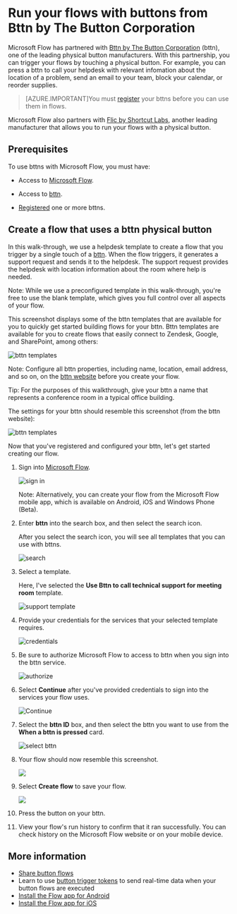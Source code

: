 <properties
    pageTitle="Start your flows with a bttn| Microsoft Flow|Microsoft Flow"
    description="Learn how to start your flows with a bttn"
    services=""
    suite="flow"
    documentationCenter="na"
    authors="msftman"
    manager="anneta"
    editor=""
    tags=""/>

<tags
   ms.service="flow"
   ms.devlang="na"
   ms.topic="article"
   ms.tgt_pltfrm="na"
   ms.workload="na"
   ms.date="04/30/2017"
   ms.author="deonhe"/>

# Run your flows with buttons from Bttn by The Button Corporation

Microsoft Flow has partnered with [Bttn by The Button Corporation](https://my.bt.tn/) (bttn), one of the leading physical button manufacturers. With this partnership, you can trigger your flows by touching a physical button. For example, you can press a bttn to call your helpdesk with relevant infomation about the location of a problem, send an email to your team, block your calendar, or reorder supplies.

>[AZURE.IMPORTANT]You must [register](https://my.bt.tn/) your bttns before you can use them in flows.

Microsoft Flow also partners with [Flic by Shortcut Labs](./flic-button-flows.md), another leading manufacturer that allows you to run your flows with a physical button.

## Prerequisites

To use bttns with Microsoft Flow, you must have:

- Access to [Microsoft Flow](https://flow.microsoft.com).

- Access to [bttn](https://my.bt.tn/).

- [Registered](https://my.bt.tn/) one or more bttns.

## Create a flow that uses a bttn physical button

In this walk-through, we use a helpdesk template to create a flow that you trigger by a single touch of a [bttn](https://my.bt.tn/). When the flow triggers, it generates a support request and sends it to the helpdesk. The support request provides the helpdesk with location information about the room where help is needed.

Note: While we use a preconfigured template in this walk-through, you're free to use the blank template, which gives you full control over all aspects of your flow.

This screenshot displays some of the bttn templates that are available for you to quickly get started building flows for your bttn. Bttn templates are available for you to create flows that easily connect to Zendesk, Google, and SharePoint, among others:

![bttn templates](./media/bttn-button-flows/bttn-templates.png)

Note: Configure all bttn properties, including name, location, email address, and so on, on the [bttn website](https://my.bt.tn/) before you create your flow.

Tip: For the purposes of this walkthrough, give your bttn a name that represents a conference room in a typical office building.

The settings for your bttn should resemble this screenshot (from the bttn website):

![bttn templates](./media/bttn-button-flows/bttn-config.png)

Now that you've registered and configured your bttn, let's get started creating our flow.

1. Sign into [Microsoft Flow](https://flow.microsoft.com).

     ![sign in](./media/bttn-button-flows/sign-into-flow.png)

     Note: Alternatively, you can create your flow from the Microsoft Flow mobile app, which is available on Android, iOS and Windows Phone (Beta).

1. Enter **bttn** into the search box, and then select the search icon.

   After you select the search icon, you will see all templates that you can use with bttns.

   ![search](./media/bttn-button-flows/bttn-search-template.png)

1. Select a template.

   Here, I've selected the **Use Bttn to call technical support for meeting room** template.

   ![support template](./media/bttn-button-flows/bttn-select-template.png)

1. Provide your credentials for the services that your selected template requires.

     ![credentials](./media/bttn-button-flows/bttn-provide-credentials.png)

1. Be sure to authorize Microsoft Flow to access to bttn when you sign into the bttn service.

     ![authorize](./media/bttn-button-flows/authorize-bttn.png)

1. Select **Continue** after you've provided credentials to sign into the services your flow uses.

     ![Continue](./media/bttn-button-flows/continue.png)

1. Select the **bttn ID** box, and then select the bttn you want to use from the **When a bttn is pressed** card.

     ![select bttn](./media/bttn-button-flows/select-bttn.png)

1. Your flow should now resemble this screenshot.

     ![](./media/bttn-button-flows/bttn-done.png)

1. Select **Create flow** to save your flow.

     ![](./media/bttn-button-flows/save.png)

1. Press the button on your bttn.

1. View your flow's run history to confirm that it ran successfully. You can check history on the Microsoft Flow website or on your mobile device.

## More information

- [Share button flows](./share-buttons.md)
- Learn to use [button trigger tokens](./introduction-to-button-trigger-tokens.md) to send real-time data when your button flows are executed
- [Install the Flow app for Android](https://play.google.com/store/apps/details?id=com.microsoft.flow)
- [Install the Flow app for iOS](https://appsto.re/us/5M0qbb.i)
